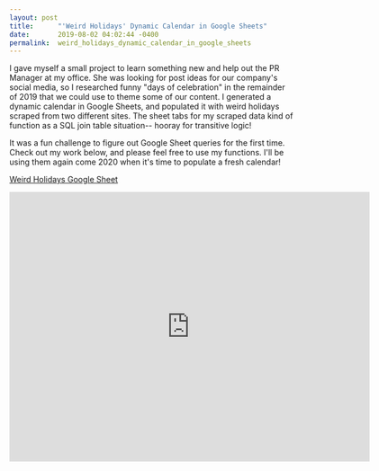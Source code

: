 ```yaml
---
layout: post
title:      "'Weird Holidays' Dynamic Calendar in Google Sheets"
date:       2019-08-02 04:02:44 -0400
permalink:  weird_holidays_dynamic_calendar_in_google_sheets
---
```



I gave myself a small project to learn something new and help out the PR Manager at my office. She was looking for post ideas for our company's social media, so I researched funny "days of celebration" in the remainder of 2019 that we could use to theme some of our content. I generated a dynamic calendar in Google Sheets, and populated it with weird holidays scraped from two different sites. The sheet tabs for my scraped data kind of function as a SQL join table situation-- hooray for transitive logic!

It was a fun challenge to figure out Google Sheet queries for the first time. Check out my work below, and please feel free to use my functions. I'll be using them again come 2020 when it's time to populate a fresh calendar!

<a href="https://docs.google.com/spreadsheets/d/1Ws74h09ILndbtfjfFUenvsjrrfZTINIl06oCEKV4n8o/edit?usp=sharing" target="blank">Weird Holidays Google Sheet</a>

<iframe src="https://player.vimeo.com/video/357684581" width="640" height="480" frameborder="0" allowfullscreen></iframe>
